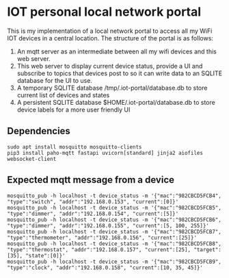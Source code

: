 # IOT personal local network portal

This is my implementation of a local network portal to access all my WiFi IOT devices 
in a central location. The structure of the portal is as follows:
1. An mqtt server as an intermediate between all my wifi devices and this web server.
2. This web server to display current device status, provide a UI and subscribe to topics 
that devices post to so it can write data to an SQLITE database for the UI to use.
3. A temporary SQLITE database /tmp/.iot-portal/database.db to store current list of devices and states
4. A persistent SQLITE database $HOME/.iot-portal/database.db to store device labels for a more user friendly UI

## Dependencies

    sudo apt install mosquitto mosquitto-clients
    pip3 install paho-mqtt fastapi uvicorn[standard] jinja2 aiofiles websocket-client
    
## Expected mqtt message from a device

    mosquitto_pub -h localhost -t device_status -m '{"mac":"982CBCD5FCB4", "type":"switch", "addr":"192.168.0.153", "current":[0]}'    
    mosquitto_pub -h localhost -t device_status -m '{"mac":"982CBCD5FCB5", "type":"dimmer", "addr":"192.168.0.154", "current":[5]}'    
    mosquitto_pub -h localhost -t device_status -m '{"mac":"982CBCD5FCB6", "type":"dimmer", "addr":"192.168.0.155", "current":[5, 100, 255]}'    
    mosquitto_pub -h localhost -t device_status -m '{"mac":"982CBCD5FCB7", "type":"thermometer", "addr":"192.168.0.156", "current":[25]}'
    mosquitto_pub -h localhost -t device_status -m '{"mac":"982CBCD5FCB8", "type":"thermostat", "addr":"192.168.0.157", "current":[25], "target":[35], "state":[0]}'
    mosquitto_pub -h localhost -t device_status -m '{"mac":"982CBCD5FCB9", "type":"clock", "addr":"192.168.0.158", "current":[10, 35, 45]}'
    